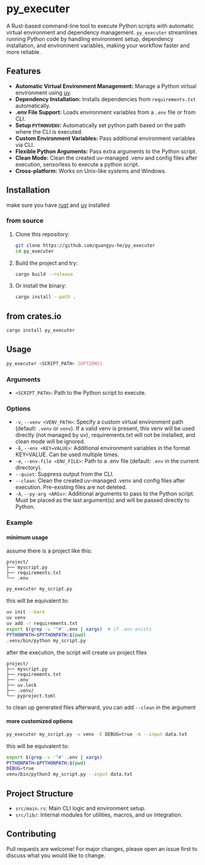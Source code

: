# py_executer

A Rust-based command-line tool to execute Python scripts with automatic virtual environment and dependency management.
`py_executer` streamlines running Python code by handling environment setup, dependency installation, and environment
variables, making your workflow faster and more reliable.

## Features

- **Automatic Virtual Environment Management:** Manage a Python virtual environment
  using [uv](https://github.com/astral-sh/uv).
- **Dependency Installation:** Installs dependencies from `requirements.txt` automatically.
- **.env File Support:** Loads environment variables from a `.env` file or from CLI.
- **Setup `PYTHONVENV`:** Automatically set python path based on the path where the CLI is executed.
- **Custom Environment Variables:** Pass additional environment variables via CLI.
- **Flexible Python Arguments:** Pass extra arguments to the Python script.
- **Clean Mode:** Clean the created uv-managed .venv and config files after execution, sensorless to execute a python
  script.
- **Cross-platform:** Works on Unix-like systems and Windows.

## Installation

make sure you have [rust](https://www.rust-lang.org) and [uv](https://github.com/astral-sh/uv) installed

### from source

1. Clone this repository:
   ```sh
   git clone https://github.com/guangyu-he/py_executer
   cd py_executer
   ```
2. Build the project and try:
   ```sh
   cargo build --release
   ```
3. Or install the binary:
    ```sh
    cargo install --path .
    ```

## from crates.io

```sh
cargo install py_executer
```

## Usage

```sh
py_executer <SCRIPT_PATH> [OPTIONS]
```

### Arguments

- `<SCRIPT_PATH>`: Path to the Python script to execute.

### Options

- `-v`, `--venv <VENV_PATH>`: Specify a custom virtual environment path (default: `.venv` or `venv`). If a valid venv is
  present, this venv will be used directly (not managed by uv), requirements.txt will not be installed, and clean mode
  will be ignored.
- `-E`, `--env <KEY=VALUE>`: Additional environment variables in the format KEY=VALUE. Can be used multiple times.
- `-e`, `--env-file <ENV_FILE>`: Path to a .env file (default: `.env` in the current directory).
- `--quiet`: Suppress output from the CLI.
- `--clean`: Clean the created uv-managed .venv and config files after execution. Pre-existing files are not deleted.
- `-A`, `--py-arg <ARGs>`: Additional arguments to pass to the Python script. Must be placed as the last argument(s) and
  will be passed directly to Python.

### Example

#### minimum usage

assume there is a project like this:

```
project/
├── myscript.py
├── requirements.txt
└── .env
```

```sh
py_executer my_script.py
```

this will be equivalent to:

```sh
uv init --bare
uv venv
uv add -r requirements.txt
export $(grep -v '^#' .env | xargs)  # if .env exists
PYTHONPATH=$PYTHONPATH:$(pwd)
.venv/bin/python my_script.py
```

after the execution, the script will create uv project files

```
project/
├── myscript.py
├── requirements.txt
├── .env
├── uv.lock
├── .venv/
└── pyproject.toml
```

to clean up generated files afterward, you can add `--clean` in the argument

#### more customized options

```sh
py_executer my_script.py -v venv -E DEBUG=true -A --input data.txt
```

this will be equivalent to:

```sh
export $(grep -v '^#' .env | xargs)
PYTHONPATH=$PYTHONPATH:$(pwd)
DEBUG=true
venv/bin/python3 my_script.py --input data.txt
```

## Project Structure

- `src/main.rs`: Main CLI logic and environment setup.
- `src/lib/`: Internal modules for utilities, macros, and uv integration.

## Contributing

Pull requests are welcome! For major changes, please open an issue first to discuss what you would like to change.
